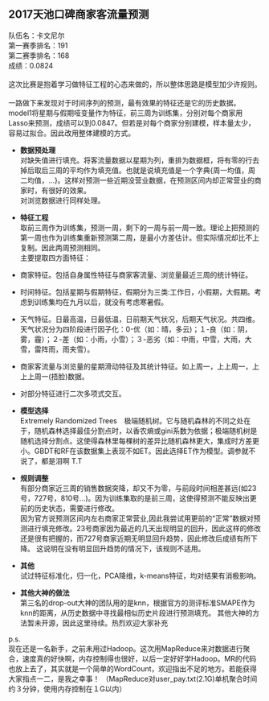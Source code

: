 ## 2017天池口碑商家客流量预测
队伍名：卡文尼尔<br>
第一赛季排名：191<br>
第二赛季排名：168<br>
成绩：0.0824<br>
<br>
这次比赛是抱着学习做特征工程的心态来做的，所以整体思路是模型加少许规则。<br>
<br>
一路做下来发现对于时间序列的预测，最有效果的特征还是它的历史数据。model1将星期与假期哑变量作为特征，前三周为训练集，分别对每个商家用Lasso来预测，成绩可以到0.0847。但若是对每个商家分别建模，样本量太少，容易过拟合。因此改用整体建模的方式。<br>

 - **数据预处理**<br>
对缺失值进行填充。将客流量数据以星期为列，重排为数据框，将有零的行去掉后取后三周的平均作为填充值。也就是说填充值是一个字典{周一均值，周二均值，...}。这样对预测一些近期没营业数据，在预测区间内却正常营业的商家时，有很好的效果。<br>
对浏览数据进行同样处理。

 - **特征工程**<br>
    取前三周作为训练集，预测一周，剩下的一周与前一周一致。理论上把预测的第一周也作为训练集重新预测第二周，是最小方差估计。但实际情况却比不上复制。因此两周预测相同。<br>
   主要提取四方面特征：
  - 商家特征。包括自身属性特征与商家客流量、浏览量最近三周的统计特征。
  - 时间特征。包括星期与假期特征，假期分为三类:工作日，小假期，大假期。考虑到训练集均在九月以后，就没有考虑寒暑假。
  - 天气特征。日最高温，日最低温，日前期天气状况，后期天气状况。共四维。天气状况分为四阶段进行因子化：0-优（如：晴，多云)；１-良（如：阴，雾，霾）；２-差（如：小雨，小雪）；３-恶劣（如：中雨，中雪，大雨，大雪，雷阵雨，雨夹雪）。
  - 商家客流量与浏览量的星期滑动特征及其统计特征。如上周一，上上周一，上上上周一(捂脸)数据。
  -  对部分特征进行二次多项式交互。

 - **模型选择**<br>
Extremely Randomized Trees　极端随机树。它与随机森林的不同之处在于，随机森林选择最佳分割点时，以香农熵或gini系数为依据；极端随机树是随机选择分割点。这使得森林里每棵树的差异比随机森林更大，集成时方差更小。GBDT和RF在该数据集上表现不如ET。因此选择ET作为模型。调参就不说了，都是泪啊 T.T<br>

 - **规则调整**<br>
有部分商家近三周的销售数据突降，却又不为零，与前段时间相差甚远(如23号，727号，810号...)。因为训练集取的是前三周，这使得预测不能反映出更前的历史状态，需要进行修改。<br>
因为官方说预测区间内左右商家正常营业,因此我尝试用更前的“正常”数据对预测进行填充修改。23号商家因为最近的几天出现明显的回升，因此这样的修改还是很有把握的，而727号商家近期无明显回升趋势，因此修改后成绩有所下降。
 这说明在没有明显回升趋势的情况下，该规则不适用。<br>

 - **其他**<br>
试过特征标准化，归一化，PCA降维，k-means特征，均对结果有消极影响。

 - **其他大神的做法**<br>
第三名的drop-out大神的团队用的是knn，根据官方的测评标准SMAPE作为knn的距离，从历史数据中寻找最相似历史片段进行预测填充。
其他大神的方法暂未开源，因此这里待续。热烈欢迎大家补充<br>

p.s.<br>
现在还是一名新手，之前未用过Hadoop。这次用MapReduce来对数据进行聚合，速度真的好快啊，内存控制得也很好，以后一定好好学Hadoop。MR的代码也放上去了，其实就是一个简单的WordCount，欢迎指出不足的地方。若能获得大家指点一二，是我之幸事！
（MapReduce对user_pay.txt(2.1G)单机聚合时间约３分钟，使用内存控制在１G以内）

